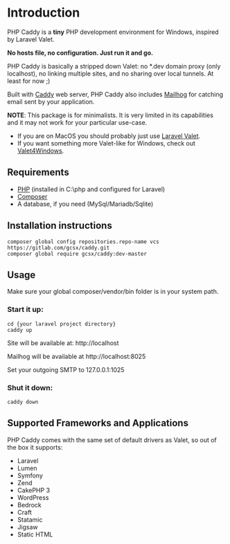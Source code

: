 # Introduction
PHP Caddy is a **tiny** PHP development environment for Windows, inspired by Laravel Valet.

**No hosts file, no configuration.  Just run it and go.**

PHP Caddy is basically a stripped down Valet: no *.dev domain proxy (only localhost), no linking multiple sites, 
and no sharing over local tunnels.  At least for now ;)

Built with [Caddy](https://caddyserver.com/) web server, PHP Caddy also includes [Mailhog](https://github.com/mailhog/MailHog) 
for catching email sent by your application.

**NOTE**: This package is for minimalists.  It is very limited in its capabilities and it may not work for 
your particular use-case.
- If you are on MacOS you should probably just use [Laravel Valet](https://laravel.com/docs/5.4/valet).  
- If you want something more Valet-like for Windows, check out [Valet4Windows](https://github.com/vitr/valet4windows).

## Requirements
- [PHP](http://windows.php.net/) (installed in C:\php and configured for Laravel)
- [Composer](https://getcomposer.org/)
- A database, if you need (MySql/Mariadb/Sqlite)

## Installation instructions
```
composer global config repositories.repo-name vcs https://gitlab.com/gcsx/caddy.git
composer global require gcsx/caddy:dev-master
```

## Usage
Make sure your global composer/vendor/bin folder is in your system path.

### Start it up:
```
cd {your laravel project directory}
caddy up
```

Site will be available at:
http://localhost

Mailhog will be available at http://localhost:8025

Set your outgoing SMTP to 127.0.0.1:1025

### Shut it down:
```
caddy down
```

## Supported Frameworks and Applications
PHP Caddy comes with the same set of default drivers as Valet, so out of the
box it supports:

- Laravel
- Lumen
- Symfony
- Zend
- CakePHP 3
- WordPress
- Bedrock
- Craft
- Statamic
- Jigsaw
- Static HTML